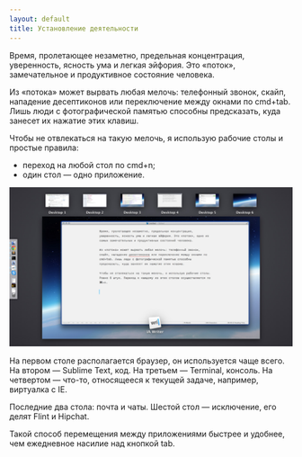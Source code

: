 ```yaml
---
layout: default
title: Установление деятельности
---
```



Время, пролетающее незаметно, предельная концентрация, уверенность, ясность ума и легкая эйфория. Это «поток», замечательное и продуктивное состояние человека.

Из «потока» может вырвать любая мелочь: телефонный звонок, скайп, нападение десептиконов или переключение между окнами по cmd+tab. Лишь люди с фотографической памятью способны предсказать, куда занесет их нажатие этих клавиш.

Чтобы не отвлекаться на такую мелочь, я использую рабочие столы и простые правила:

* переход на любой стол по cmd+n;
* один стол — одно приложение.

![Замечательный скришнот с 6 рабочими столами](../assets/desktops.jpg)

На первом столе располагается браузер, он используется чаще всего. На втором — Sublime Text, код. На третьем — Terminal, консоль. На четвертом — что-то, относящееся к текущей задаче, например, виртуалка с IE.

Последние два стола: почта и чаты. Шестой стол — исключение, его делят Flint и Hipchat.

Такой способ перемещения между приложениями быстрее и удобнее, чем ежедневное насилие над кнопкой tab.